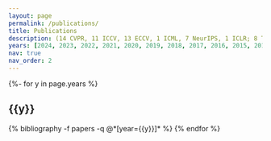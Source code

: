 ```yaml
---
layout: page
permalink: /publications/
title: Publications
description: (14 CVPR, 11 ICCV, 13 ECCV, 1 ICML, 7 NeurIPS, 1 ICLR; 8 TPAMI, 8 IJCV) # publications by categories in reversed chronological order. generated by jekyll-scholar.
years: [2024, 2023, 2022, 2021, 2020, 2019, 2018, 2017, 2016, 2015, 2014, 2013, 2012]
nav: true
nav_order: 2
---
```

<!-- _pages/publications.md -->
<div class="publications">

{%- for y in page.years %}
  <h2 class="year">{{y}}</h2>
  {% bibliography -f papers -q @*[year={{y}}]* %}
{% endfor %}

</div>

